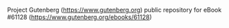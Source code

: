 Project Gutenberg (https://www.gutenberg.org) public repository for eBook #61128 (https://www.gutenberg.org/ebooks/61128)
